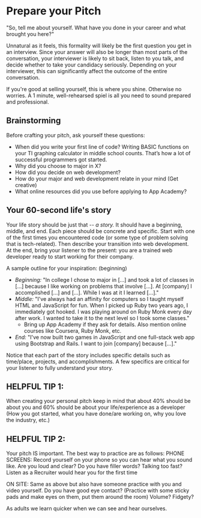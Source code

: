# Prepare your Pitch

"So, tell me about yourself. What have you done in your career and what brought you here?"

Unnatural as it feels, this formality will likely be the first question you get in an interview.  Since your answer will also be longer than most parts of the conversation, your interviewer is likely to sit back, listen to you talk, and decide whether to take your candidacy seriously.  Depending on your interviewer, this can significantly affect the outcome of the entire conversation.  

If you're good at selling yourself, this is where you shine. Otherwise no worries. A 1 minute, well-rehearsed spiel is all you need to sound prepared and professional.

## Brainstorming

Before crafting your pitch, ask yourself these questions:

* When did you write your first line of code? Writing BASIC functions on your TI graphing calculator in middle school counts. That’s how a lot of successful programmers got started.
* Why did you choose to major in X?
* How did you decide on web development?
* How do your major and web development relate in your mind (Get creative)
* What online resources did you use before applying to App Academy?

## Your 60-second life's story

Your life story should be just that -- *a story.*  It should have a beginning, middle, and end.  Each piece should be concrete and specific.  Start with one of the first times you encountered code (or some type of problem solving that is tech-related).  Then describe your transition into web development.  At the end, bring your listener to the present: you are a trained web developer ready to start working for their company.  

 A sample outline for your inspiration:
(beginning)
* *Beginning:* "In college I chose to major in [...] and took a lot of classes in [...] because I like working on problems that involve [...].  At [company] I accomplished [...] and [...]. While I was at it I learned [...]."
* *Middle:* "I've always had an affinity for computers so I taught myself HTML and JavaScript for fun.  When I picked up Ruby two years ago, I immediately got hooked.  I was playing around on Ruby Monk every day after work.  I wanted to take it to the next level so I took some classes."
    * Bring up App Academy if they ask for details. Also mention online courses like Coursera, Ruby Monk, etc.
* *End:* "I've now built two games in JavaScript and one full-stack web app using Bootstrap and Rails.  I want to join [company] because [...]."

Notice that each part of the story includes specific details such as time/place, projects, and accomplishments.  A few specifics are critical for your listener to fully understand your story.

## HELPFUL TIP 1:  
When creating your personal pitch keep in mind that about 40% should be about you and 60% should be about your life/experience as a developer (How you got started, what you have done/are working on, why you love the industry, etc.) 

## HELPFUL TIP 2:
Your pitch IS important.  The best way to practice are as follows:
PHONE SCREENS:  Record yourself on your phone so you can hear what you sound like.  Are you loud and clear?  Do you have filler words?  Talking too fast?  Listen as a Recruiter would hear you for the first time

ON SITE:  Same as above but also have someone practice with you and video yourself.  Do you have good eye contact?  (Practice with some sticky pads and make eyes on them, put them around the room) Volume?  Fidgety?

As adults we learn quicker when we can see and hear ourselves.
